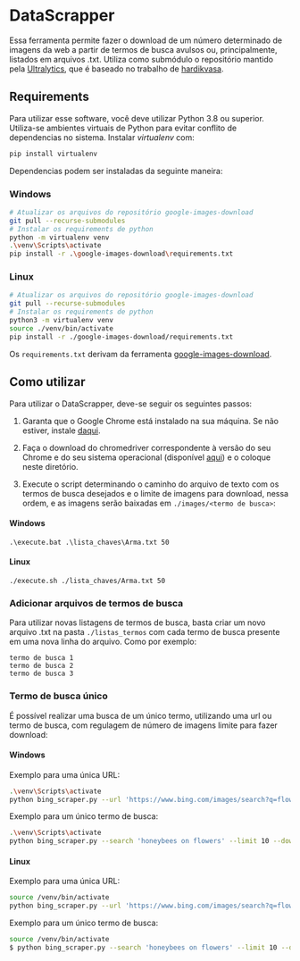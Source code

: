 # DataScrapper

Essa ferramenta permite fazer o download de um número determinado de imagens da web a partir de termos de busca avulsos ou, principalmente, listados em arquivos .txt. Utiliza como submódulo o repositório mantido pela [Ultralytics](https://github.com/ultralytics/google-images-download), que é baseado no trabalho de [hardikvasa](https://github.com/hardikvasa/google-images-download).

## Requirements

Para utilizar esse software, você deve utilizar Python 3.8 ou superior. Utiliza-se ambientes virtuais de Python para evitar conflito de dependencias no sistema. Instalar *virtualenv* com:

```bash
pip install virtualenv
```

Dependencias podem ser instaladas da seguinte maneira:

### Windows
```bash
# Atualizar os arquivos do repositório google-images-download
git pull --recurse-submodules
# Instalar os requirements de python
python -m virtualenv venv
.\venv\Scripts\activate
pip install -r .\google-images-download\requirements.txt
```

### Linux
```bash
# Atualizar os arquivos do repositório google-images-download
git pull --recurse-submodules
# Instalar os requirements de python
python3 -m virtualenv venv
source ./venv/bin/activate
pip install -r ./google-images-download/requirements.txt
```

Os `requirements.txt` derivam da ferramenta [google-images-download](https://github.com/ultralytics/google-images-download/blob/main/requirements.txt).

## Como utilizar

Para utilizar o DataScrapper, deve-se seguir os seguintes passos:

1. Garanta que o Google Chrome está instalado na sua máquina. Se não estiver, instale [daqui](https://www.google.com/chrome/).

2. Faça o download do chromedriver correspondente à versão do seu Chrome e do seu sistema operacional (disponível [aqui](https://chromedriver.chromium.org/)) e o coloque neste diretório.

3. Execute o script determinando o caminho do arquivo de texto com os termos de busca desejados e o limite de imagens para download, nessa ordem, e as imagens serão baixadas em `./images/<termo de busca>`:

#### Windows

```
.\execute.bat .\lista_chaves\Arma.txt 50
```

#### Linux

```
./execute.sh ./lista_chaves/Arma.txt 50
```

### Adicionar arquivos de termos de busca
Para utilizar novas listagens de termos de busca, basta criar um novo arquivo .txt na pasta `./listas_termos` com cada termo de busca presente em uma nova linha do arquivo. Como por exemplo:
```
termo de busca 1
termo de busca 2
termo de busca 3
```

### Termo de busca único

É possível realizar uma busca de um único termo, utilizando uma url ou termo de busca, com regulagem de número de imagens limite para fazer download:

#### Windows
Exemplo para uma única URL:

```bash
.\venv\Scripts\activate
python bing_scraper.py --url 'https://www.bing.com/images/search?q=flowers' --limit 10 --download --chromedriver .\chromedriver.exe
```

Exemplo para um único termo de busca:

```bash
.\venv\Scripts\activate
python bing_scraper.py --search 'honeybees on flowers' --limit 10 --download --chromedriver .\chromedriver.exe
```

#### Linux
Exemplo para uma única URL:

```bash
source /venv/bin/activate
python bing_scraper.py --url 'https://www.bing.com/images/search?q=flowers' --limit 10 --download --chromedriver ./chromedriver
```

Exemplo para um único termo de busca:

```bash
source /venv/bin/activate
$ python bing_scraper.py --search 'honeybees on flowers' --limit 10 --download --chromedriver ../chromedriver
```
